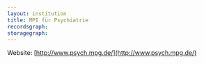 ```yaml
---
layout: institution
title: MPI für Psychiatrie
recordsgraph: 
storagegraph: 
---
```


Website: [http://www.psych.mpg.de/](http://www.psych.mpg.de/)
